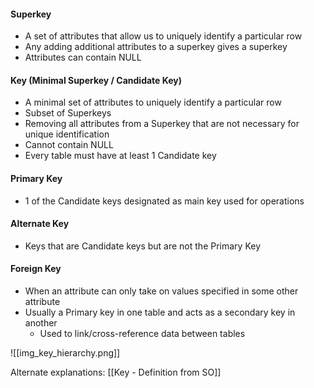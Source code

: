 #### Superkey
- A set of attributes that allow us to uniquely identify a particular row
- Any adding additional attributes to a superkey gives a superkey
- Attributes can contain NULL
#### Key (Minimal Superkey / Candidate Key)
- A minimal set of attributes to uniquely identify a particular row
- Subset of Superkeys
- Removing all attributes from a Superkey that are not necessary for unique identification
- Cannot contain NULL
- Every table must have at least 1 Candidate key
#### Primary Key
- 1 of the Candidate keys designated as main key used for operations
#### Alternate Key
- Keys that are Candidate keys but are not the Primary Key
#### Foreign Key
- When an attribute can only take on values specified in some other attribute
- Usually a Primary key in one table and acts as a secondary key in another
	- Used to link/cross-reference data between tables

![[img_key_hierarchy.png]]

Alternate explanations: [[Key - Definition from SO]]